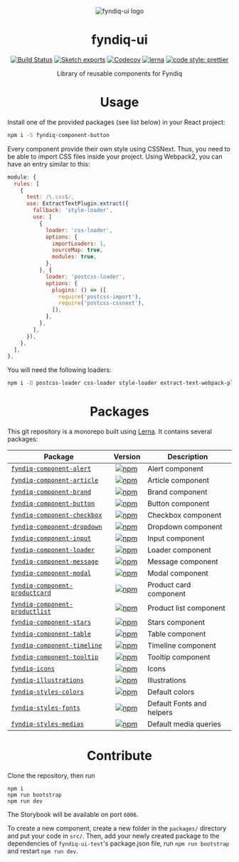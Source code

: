 <div align="center">

![fyndiq-ui logo](https://github.com/fyndiq/fyndiq-ui/blob/master/docs/logo.jpg?raw=true)

# fyndiq-ui

[![Build Status](https://travis-ci.org/fyndiq/fyndiq-ui.svg?branch=master)](https://travis-ci.org/fyndiq/fyndiq-ui) [![Sketch exports](https://img.shields.io/badge/%F0%9F%92%8E%20sketch-exports-eaa119.svg)](https://fyndiq.github.io/fyndiq-ui/?selectedKind=Sketch&selectedStory=default) [![Codecov](https://img.shields.io/codecov/c/github/fyndiq/fyndiq-ui.svg)](https://codecov.io/gh/fyndiq/fyndiq-ui) [![lerna](https://img.shields.io/badge/maintained%20with-lerna-cc00ff.svg)](https://lernajs.io/) [![code style: prettier](https://img.shields.io/badge/code_style-prettier-ff69b4.svg)](https://github.com/prettier/prettier)

Library of reusable components for Fyndiq

# Usage
</div>

Install one of the provided packages (see list below) in your React project:

``` bash
npm i -S fyndiq-component-button
```

Every component provide their own style using CSSNext. Thus, you need to be able to import CSS files inside your project. Using Webpack2, you can have an entry similar to this:

``` js
module: {
  rules: [
    {
      test: /\.css$/,
      use: ExtractTextPlugin.extract({
        fallback: 'style-loader',
        use: [
          {
            loader: 'css-loader',
            options: {
              importLoaders: 1,
              sourceMap: true,
              modules: true,
            },
          }, {
            loader: 'postcss-loader',
            options: {
              plugins: () => ([
                require('postcss-import'),
                require('postcss-cssnext'),
              ]),
            },
          },
        ],
      }),
    },
  ],
},
```

You will need the following loaders:

``` bash
npm i -D postcss-loader css-loader style-loader extract-text-webpack-plugin postcss-import postcss-cssnext
```

<div align="center">

# Packages
</div>

This git repository is a monorepo built using [Lerna](//lernajs.io). It contains several packages:

| Package | Version | Description |
|------|----|----|
| [`fyndiq-component-alert`](/packages/fyndiq-component-alert) | [![npm](https://img.shields.io/npm/v/fyndiq-component-alert.svg?maxAge=3600)](https://www.npmjs.com/package/fyndiq-component-alert) | Alert component |
| [`fyndiq-component-article`](/packages/fyndiq-component-article) | [![npm](https://img.shields.io/npm/v/fyndiq-component-article.svg?maxAge=3600)](https://www.npmjs.com/package/fyndiq-component-article) | Article component |
| [`fyndiq-component-brand`](/packages/fyndiq-component-brand)  | [![npm](https://img.shields.io/npm/v/fyndiq-component-brand.svg?maxAge=3600)](https://www.npmjs.com/package/fyndiq-component-brand) | Brand component |
| [`fyndiq-component-button`](/packages/fyndiq-component-button) | [![npm](https://img.shields.io/npm/v/fyndiq-component-button.svg?maxAge=3600)](https://www.npmjs.com/package/fyndiq-component-button) | Button component |
| [`fyndiq-component-checkbox`](/packages/fyndiq-component-checkbox) | [![npm](https://img.shields.io/npm/v/fyndiq-component-checkbox.svg?maxAge=3600)](https://www.npmjs.com/package/fyndiq-component-checkbox) | Checkbox component |
| [`fyndiq-component-dropdown`](/packages/fyndiq-component-dropdown) | [![npm](https://img.shields.io/npm/v/fyndiq-component-dropdown.svg?maxAge=3600)](https://www.npmjs.com/package/fyndiq-component-dropdown) | Dropdown component |
| [`fyndiq-component-input`](/packages/fyndiq-component-input) | [![npm](https://img.shields.io/npm/v/fyndiq-component-input.svg?maxAge=3600)](https://www.npmjs.com/package/fyndiq-component-input) | Input component |
| [`fyndiq-component-loader`](/packages/fyndiq-component-loader) | [![npm](https://img.shields.io/npm/v/fyndiq-component-loader.svg?maxAge=3600)](https://www.npmjs.com/package/fyndiq-component-loader) | Loader component |
| [`fyndiq-component-message`](/packages/fyndiq-component-message) | [![npm](https://img.shields.io/npm/v/fyndiq-component-message.svg?maxAge=3600)](https://www.npmjs.com/package/fyndiq-component-message) | Message component |
| [`fyndiq-component-modal`](/packages/fyndiq-component-modal) | [![npm](https://img.shields.io/npm/v/fyndiq-component-modal.svg?maxAge=3600)](https://www.npmjs.com/package/fyndiq-component-modal) | Modal component |
| [`fyndiq-component-productcard`](/packages/fyndiq-component-productcard) | [![npm](https://img.shields.io/npm/v/fyndiq-component-productcard.svg?maxAge=3600)](https://www.npmjs.com/package/fyndiq-component-productcard) | Product card component |
| [`fyndiq-component-productlist`](/packages/fyndiq-component-productlist) | [![npm](https://img.shields.io/npm/v/fyndiq-component-productlist.svg?maxAge=3600)](https://www.npmjs.com/package/fyndiq-component-productlist) | Product list component |
| [`fyndiq-component-stars`](/packages/fyndiq-component-stars) | [![npm](https://img.shields.io/npm/v/fyndiq-component-stars.svg?maxAge=3600)](https://www.npmjs.com/package/fyndiq-component-stars) | Stars component |
| [`fyndiq-component-table`](/packages/fyndiq-component-table) | [![npm](https://img.shields.io/npm/v/fyndiq-component-table.svg?maxAge=3600)](https://www.npmjs.com/package/fyndiq-component-table) | Table component |
| [`fyndiq-component-timeline`](/packages/fyndiq-component-timeline) | [![npm](https://img.shields.io/npm/v/fyndiq-component-timeline.svg?maxAge=3600)](https://www.npmjs.com/package/fyndiq-component-timeline) | Timeline component |
| [`fyndiq-component-tooltip`](/packages/fyndiq-component-tooltip) | [![npm](https://img.shields.io/npm/v/fyndiq-component-tooltip.svg?maxAge=3600)](https://www.npmjs.com/package/fyndiq-component-tooltip) | Tooltip component |
| [`fyndiq-icons`](/packages/fyndiq-icons) | [![npm](https://img.shields.io/npm/v/fyndiq-icons.svg?maxAge=3600)](https://www.npmjs.com/package/fyndiq-icons) | Icons |
| [`fyndiq-illustrations`](/packages/fyndiq-illustrations) | [![npm](https://img.shields.io/npm/v/fyndiq-illustrations.svg?maxAge=3600)](https://www.npmjs.com/package/fyndiq-illustrations) | Illustrations |
| [`fyndiq-styles-colors`](/packages/fyndiq-styles-colors) | [![npm](https://img.shields.io/npm/v/fyndiq-styles-colors.svg?maxAge=3600)](https://www.npmjs.com/package/fyndiq-styles-colors) | Default colors |
| [`fyndiq-styles-fonts`](/packages/fyndiq-styles-fonts) | [![npm](https://img.shields.io/npm/v/fyndiq-styles-fonts.svg?maxAge=3600)](https://www.npmjs.com/package/fyndiq-styles-fonts) | Default Fonts and helpers |
| [`fyndiq-styles-medias`](/packages/fyndiq-styles-medias) | [![npm](https://img.shields.io/npm/v/fyndiq-styles-medias.svg?maxAge=3600)](https://www.npmjs.com/package/fyndiq-styles-medias) | Default media queries |

<div align="center">

# Contribute
</div>

Clone the repository, then run

```
npm i
npm run bootstrap
npm run dev
```

The Storybook will be available on port `6006`.

To create a new component, create a new folder in the `packages/` directory and put your code in `src/`. Then, add your newly created package to the dependencies of `fyndiq-ui-test`'s package.json file, run `npm run bootstrap` and restart `npm run dev`.
